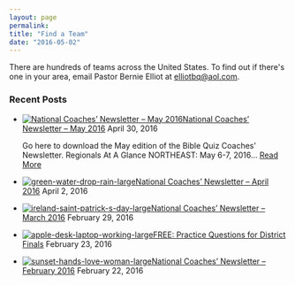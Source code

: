 ```yaml
---
layout: page
permalink: 
title: "Find a Team"
date: "2016-05-02"
---
```


There are hundreds of teams across the United States. To find out if there's one in your area, email Pastor Bernie Elliot at [elliotbq@aol.com](mailto:elliotbq@aol.com).

### Recent Posts

- [![National Coaches’ Newsletter – May 2016](images/pexels-photo-28446-large-372x246.jpg)](http://localhost:8888/2016/04/30/national-coaches-newsletter-may-2016/ "National Coaches’ Newsletter – May 2016")[National Coaches’ Newsletter – May 2016](http://localhost:8888/2016/04/30/national-coaches-newsletter-may-2016/ "National Coaches’ Newsletter – May 2016") April 30, 2016
    
    Go here to download the May edition of the Bible Quiz Coaches’ Newsletter. Regionals At A Glance NORTHEAST: May 6-7, 2016... [Read More](http://localhost:8888/2016/04/30/national-coaches-newsletter-may-2016/)
    
- [![green-water-drop-rain-large](images/green-water-drop-rain-large-60x60.jpg)](http://localhost:8888/2016/04/02/national-coaches-newsletter-april-2016/ "National Coaches’ Newsletter – April 2016")[National Coaches’ Newsletter – April 2016](http://localhost:8888/2016/04/02/national-coaches-newsletter-april-2016/ "National Coaches’ Newsletter – April 2016") April 2, 2016
- [![ireland-saint-patrick-s-day-large](images/ireland-saint-patrick-s-day-large-60x60.jpg)](http://localhost:8888/2016/02/29/national-coaches-newsletter-march-2016/ "National Coaches’ Newsletter – March 2016")[National Coaches’ Newsletter – March 2016](http://localhost:8888/2016/02/29/national-coaches-newsletter-march-2016/ "National Coaches’ Newsletter – March 2016") February 29, 2016
- [![apple-desk-laptop-working-large](images/apple-desk-laptop-working-large-60x60.jpg)](http://localhost:8888/2016/02/23/free-practice-questions-for-district-finals/ "FREE: Practice Questions for District Finals")[FREE: Practice Questions for District Finals](http://localhost:8888/2016/02/23/free-practice-questions-for-district-finals/ "FREE: Practice Questions for District Finals") February 23, 2016
- [![sunset-hands-love-woman-large](images/sunset-hands-love-woman-large-60x60.jpg)](http://localhost:8888/2016/02/22/national-coaches-newsletter-february-2016/ "National Coaches’ Newsletter – February 2016")[National Coaches’ Newsletter – February 2016](http://localhost:8888/2016/02/22/national-coaches-newsletter-february-2016/ "National Coaches’ Newsletter – February 2016") February 22, 2016

